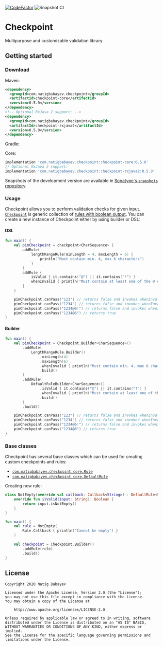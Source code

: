 [![CodeFactor](https://www.codefactor.io/repository/github/natiginfo/checkpoint/badge)](https://www.codefactor.io/repository/github/natiginfo/checkpoint)
![Snapshot CI](https://github.com/natiginfo/Checkpoint/workflows/Snapshot%20CI/badge.svg?branch=master)

# Checkpoint

Multipurpose and customizable validation library

## Getting started

### Download

Maven:
```xml
<dependency>
  <groupId>com.natigbabayev.checkpoint</groupId>
  <artifactId>checkpoint-core</artifactId>
  <version>0.5.0</version>
</dependency>
<!-- Optional RxJava 2 support: -->
<dependency>
  <groupId>com.natigbabayev.checkpoint</groupId>
  <artifactId>checkpoint-rxjava2</artifactId>
  <version>0.5.0</version>
</dependency>
```

Gradle:

Core:
```groovy
implementation 'com.natigbabayev.checkpoint:checkpoint-core:0.5.0'
// Optional RxJava 2 support:
implementation 'com.natigbabayev.checkpoint:checkpoint-rxjava2:0.5.0'
```

Snapshots of the development version are available in [Sonatype's `snapshots` repository][snap].

### Usage

Checkpoint allows you to perform validation checks for given input. [`Checkpoint`][checkpoint] is generic collection of 
[rules with boolean output][default-rule]. You can create a new instance of Checkpoint either by using builder or DSL:

#### DSL

```kotlin
fun main() {
    val pinCheckpoint = checkpoint<CharSequence> {
        addRule(
            lengthRangeRule(minLength = 4, maxLength = 6) {
                println("Must contain min. 4, max 6 characters")
            }
        )
        addRule {
            isValid { it.contains("@") || it.contains("!") }
            whenInvalid { println("Must contain at least one of the @ or ! characters.") }
        }
    }

    pinCheckpoint.canPass("123") // returns false and invokes whenInvalid()
    pinCheckpoint.canPass("1234") // returns false and invokes whenInvalid()
    pinCheckpoint.canPass("1234@6!") // returns false and invokes whenInvalid()
    pinCheckpoint.canPass("1234@6") // returns true
}
```

#### Builder

```kotlin
fun main() {
    val pinCheckpoint = Checkpoint.Builder<CharSequence>()
        .addRule(
            LengthRangeRule.Builder()
                .minLength(4)
                .maxLength(6)
                .whenInvalid { println("Must contain min. 4, max 6 characters") }
                .build()
        )
        .addRule(
            DefaultRuleBuilder<CharSequence>()
                .isValid { it.contains("@") || it.contains("!") }
                .whenInvalid { println("Must contain at least one of the @ or ! characters.") }
                .build()
        )
        .build()

    pinCheckpoint.canPass("123") // returns false and invokes whenInvalid()
    pinCheckpoint.canPass("1234") // returns false and invokes whenInvalid()
    pinCheckpoint.canPass("1234@6!") // returns false and invokes whenInvalid()
    pinCheckpoint.canPass("1234@6") // returns true
}
```

### Base classes

Checkpoint has several base classes which can be used for creating custom checkpoints and rules:

  - [`com.natigbabayev.checkpoint.core.Rule`][rule]
  - [`com.natigbabayev.checkpoint.core.DefaultRule`][default-rule]
  

Creating new rule:

```kotlin
class NotEmpty(override val callback: Callback<String>) : DefaultRule<String>() {
    override fun isValid(input: String): Boolean {
        return input.isNotEmpty()
    }
}

fun main() {
    val rule = NotEmpty(
        Rule.Callback { println("Cannot be empty") }
    )
    
    val checkpoint = Checkpoint.Builder()
        .addRule(rule)
        .build()
}
```

## License

```
Copyright 2020 Natig Babayev

Licensed under the Apache License, Version 2.0 (the "License");
you may not use this file except in compliance with the License.
You may obtain a copy of the License at

    http://www.apache.org/licenses/LICENSE-2.0

Unless required by applicable law or agreed to in writing, software
distributed under the License is distributed on an "AS IS" BASIS,
WITHOUT WARRANTIES OR CONDITIONS OF ANY KIND, either express or implied.
See the License for the specific language governing permissions and
limitations under the License.
```
[snap]: https://oss.sonatype.org/content/repositories/snapshots/
[rule]: https://www.natigbabayev.com/Checkpoint/javadoc/checkpoint-core-abstraction/com.natigbabayev.checkpoint.core/-rule/index.html
[default-rule]: https://www.natigbabayev.com/Checkpoint/javadoc/checkpoint-core-abstraction/com.natigbabayev.checkpoint.core/-default-rule/index.html
[checkpoint]: https://www.natigbabayev.com/Checkpoint/javadoc/checkpoint-core-abstraction/com.natigbabayev.checkpoint.core/-checkpoint/index.html
